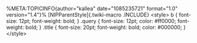 %META:TOPICINFO{author=\"kallea\" date=\"1085235721\" format=\"1.0\"
version=\"1.4\"}% [NIPParentStyle]{.twiki-macro .INCLUDE} \<style\> b {
font-size: 12pt; font-weight: bold; } .query { font-size: 12pt; color:
\#ff0000; font-weight: bold; } .title { font-size: 20pt; font-weight:
bold; color: \#000000; } \</style\>
